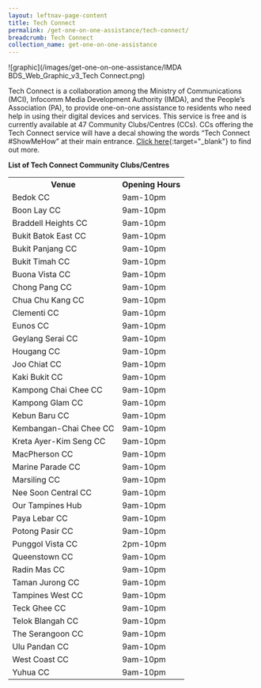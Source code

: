 ```yaml
---
layout: leftnav-page-content
title: Tech Connect
permalink: /get-one-on-one-assistance/tech-connect/
breadcrumb: Tech Connect
collection_name: get-one-on-one-assistance
---
```


![graphic](/images/get-one-on-one-assistance/IMDA BDS_Web_Graphic_v3_Tech Connect.png)

Tech Connect is a collaboration among the Ministry of Communications (MCI), Infocomm Media Development Authority (IMDA), and the People’s Association (PA), to provide one-on-one assistance to residents who need help in using their digital devices and services. This service is free and is currently available at 47 Community Clubs/Centres (CCs). CCs offering the Tech Connect service will have a decal showing the words “Tech Connect #ShowMeHow” at their main entrance. [Click here](https://www.pa.gov.sg/engage/connect-with-government/tech-connect-brochures){:target="_blank"} to find out more.

**List of Tech Connect Community Clubs/Centres**<br>

<table>
  <th><b>Venue</b></th>
  <th><b>Opening Hours</b></th>
<tr>
  <td>Bedok CC</td>
  <td>9am-10pm</td>
</tr>
<tr>
  <td>Boon Lay CC</td>
  <td>9am-10pm</td>
</tr>
<tr>
  <td>Braddell Heights CC</td>
  <td>9am-10pm</td>
</tr>
<tr>
  <td>Bukit Batok East CC</td>
  <td>9am-10pm</td>
</tr>
<tr>
  <td>Bukit Panjang CC</td>
  <td>9am-10pm</td>
</tr>
<tr>
  <td>Bukit Timah CC</td>
  <td>9am-10pm</td>
</tr>
<tr>
  <td>Buona Vista CC</td>
  <td>9am-10pm</td>
</tr>
<tr>
  <td>Chong Pang CC</td>
  <td>9am-10pm</td>
</tr>
<tr>
  <td>Chua Chu Kang CC</td>
  <td>9am-10pm</td>
</tr>
<tr>
  <td>Clementi CC</td>
  <td>9am-10pm</td>
</tr>
<tr>
  <td>Eunos CC</td>
  <td>9am-10pm</td>
</tr>
<tr>
  <td>Geylang Serai CC</td>
  <td>9am-10pm</td>
</tr>
<tr>
  <td>Hougang CC</td>
  <td>9am-10pm</td>
</tr>
<tr>
  <td>Joo Chiat CC</td>
  <td>9am-10pm</td>
</tr>
<tr>
  <td>Kaki Bukit CC</td>
  <td>9am-10pm</td>
</tr>
<tr>
  <td>Kampong Chai Chee CC</td>
  <td>9am-10pm</td>
</tr>
<tr>
  <td>Kampong Glam CC</td>
  <td>9am-10pm</td>
</tr>
<tr>
  <td>Kebun Baru CC</td>
  <td>9am-10pm</td>
</tr>
<tr>
  <td>Kembangan-Chai Chee CC</td>
  <td>9am-10pm</td>
</tr>
<tr>
  <td>Kreta Ayer-Kim Seng CC</td>
  <td>9am-10pm</td>
</tr>
<tr>
  <td>MacPherson CC</td>
  <td>9am-10pm</td>
</tr>
<tr>
  <td>Marine Parade CC</td>
  <td>9am-10pm</td>
</tr>
<tr>
  <td>Marsiling CC</td>
  <td>9am-10pm</td>
</tr>
<tr>
  <td>Nee Soon Central CC</td>
  <td>9am-10pm</td>
</tr>
<tr>
  <td>Our Tampines Hub</td>
  <td>9am-10pm</td>
</tr>
<tr>
  <td>Paya Lebar CC</td>
  <td>9am-10pm</td>
</tr>
<tr>
  <td>Potong Pasir CC</td>
  <td>9am-10pm</td>
</tr>
<tr>
  <td>Punggol Vista CC</td>
  <td>2pm-10pm</td>
</tr>
<tr>
  <td>Queenstown CC</td>
  <td>9am-10pm</td>
</tr>
<tr>
  <td>Radin Mas CC</td>
  <td>9am-10pm</td>
</tr>
<tr>
  <td>Taman Jurong CC</td>
  <td>9am-10pm</td>
</tr>
<tr>
  <td>Tampines West CC</td>
  <td>9am-10pm</td>
</tr>
<tr>
  <td>Teck Ghee CC</td>
  <td>9am-10pm</td>
</tr>
<tr>
  <td>Telok Blangah CC</td>
  <td>9am-10pm</td>
</tr>
<tr>
  <td>The Serangoon CC</td>
  <td>9am-10pm</td>
</tr>
<tr>
  <td>Ulu Pandan CC</td>
  <td>9am-10pm</td>
</tr>
<tr>
  <td>West Coast CC</td>
  <td>9am-10pm</td>
</tr>
<tr>
  <td>Yuhua CC</td>
  <td>9am-10pm</td>
</tr>
</table>
